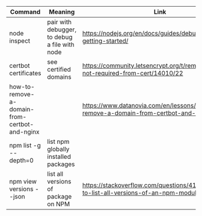 | Command                                       | Meaning                                       | Link                                                                                   |
| --------------------------------------------- | --------------------------------------------- | -------------------------------------------------------------------------------------- |
| node inspect <filename>                       | pair with debugger, to debug a file with node | https://nodejs.org/en/docs/guides/debugging-getting-started/                           |
| certbot certificates                          | see certified domains                         | https://community.letsencrypt.org/t/remove-domain-not-required-from-cert/14010/22      |
| how-to-remove-a-domain-from-certbot-and-nginx |                                               | https://www.datanovia.com/en/lessons/how-to-remove-a-domain-from-certbot-and-nginx/    |
| npm list -g --depth=0                         | list npm globally installed packages          |
| npm view <package name> versions --json       | list all versions of package on NPM           | https://stackoverflow.com/questions/41415945/how-to-list-all-versions-of-an-npm-module |
